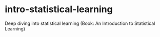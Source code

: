 # intro-statistical-learning
Deep diving into statistical learning (Book: An Introduction to Statistical Learning)

